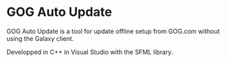 # GOG Auto Update
GOG Auto Update is a tool for update offline setup from GOG.com without using the Galaxy client.

Developped in C++ in Visual Studio with the SFML library.
